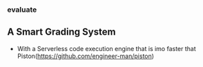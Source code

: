 ### evaluate
## A Smart Grading System
- With a Serverless code execution engine that is imo faster that Piston(https://github.com/engineer-man/piston)